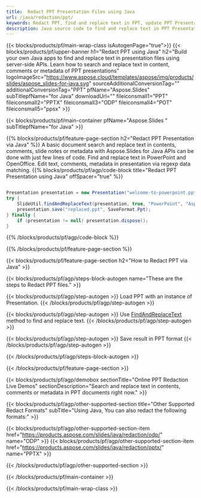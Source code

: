 ```yaml
---
title:  Redact PPT Presentation Files using Java
url: /java/redaction/ppt/
keywords: Redact PPT, find and replace text in PPT, update PPT Presentation
description: Java source code to find and replace text in PPT Presentation.
---
```


{{< blocks/products/pf/main-wrap-class isAutogenPage="true">}}
{{< blocks/products/pf/upper-banner h1="Redact PPT using Java" h2="Build your own Java apps to find and replace text in presentation files using server-side APIs. Learn how to search and replace text in content, comments or metadata of PPT presentations" logoImageSrc="https://www.aspose.cloud/templates/aspose/img/products/slides/aspose_slides-for-java.svg" sourceAdditionalConversionTag="" additionalConversionTag="PPT" pfName="Aspose.Slides" subTitlepfName="for Java" downloadUrl="" fileiconsmall1="PPT" fileiconsmall2="PPTX" fileiconsmall3="ODP" fileiconsmall4="POT" fileiconsmall5="ppsx" >}}

{{< blocks/products/pf/main-container pfName="Aspose.Slides " subTitlepfName="for Java" >}}

{{% blocks/products/pf/feature-page-section  h2="Redact PPT Presentation via Java" %}}
A basic document search and replace text in contents, comments, slide notes or metadata with Aspose.Slides for Java APIs can be done with just few lines of code. Find and replace text in PowerPoint and OpenOffice. Edit text, comments, metadata in presentation via regexp data matching.
{{% blocks/products/pf/agp/code-block title="Redact PPT Presentation using Java" offSpacer="true" %}}

```java

Presentation presentation = new Presentation("welcome-to-powerpoint.ppt");
try {
    SlideUtil.findAndReplaceText(presentation, true, "PowerPoint", "Aspose.Slides", null);
    presentation.save("replaced.ppt", SaveFormat.Ppt);
} finally {
    if (presentation != null) presentation.dispose();
}
```

{{% /blocks/products/pf/agp/code-block %}}

{{% /blocks/products/pf/feature-page-section %}}

{{< blocks/products/pf/feature-page-section  h2="How to Redact PPT via Java" >}}

{{< blocks/products/pf/agp/steps-block-autogen name="These are the steps to Redact PPT files." >}}

{{< blocks/products/pf/agp/step-autogen >}}
Load PPT with an instance of Presentation.
{{< /blocks/products/pf/agp/step-autogen >}}

{{< blocks/products/pf/agp/step-autogen >}}
Use [FindAndReplaceText](https://reference.aspose.com/slides/java/com.aspose.slides/slideutil/#findAndReplaceText-com.aspose.slides.IPresentation-boolean-java.lang.String-java.lang.String-) method to find and replace text.
{{< /blocks/products/pf/agp/step-autogen >}}

{{< blocks/products/pf/agp/step-autogen >}}
Save result in PPT format
{{< /blocks/products/pf/agp/step-autogen >}}

{{< /blocks/products/pf/agp/steps-block-autogen >}}

{{< /blocks/products/pf/feature-page-section >}}

{{< blocks/products/pf/agp/demobox sectionTitle="Online PPT Redaction Live Demos" sectionDescription="Search and replace text in contents, comments or metadata in PPT documents right now." >}}

{{< blocks/products/pf/agp/other-supported-section title="Other Supported Redact Formats" subTitle="Using Java, You can also redact the following formats:" >}}

{{< blocks/products/pf/agp/other-supported-section-item href="https://products.aspose.com/slides/java/redaction/odp/" name="ODP" >}}
{{< blocks/products/pf/agp/other-supported-section-item href="https://products.aspose.com/slides/java/redaction/pptx/" name="PPTX" >}}


{{< /blocks/products/pf/agp/other-supported-section >}}

{{< /blocks/products/pf/main-container >}}
    
{{< /blocks/products/pf/main-wrap-class >}}